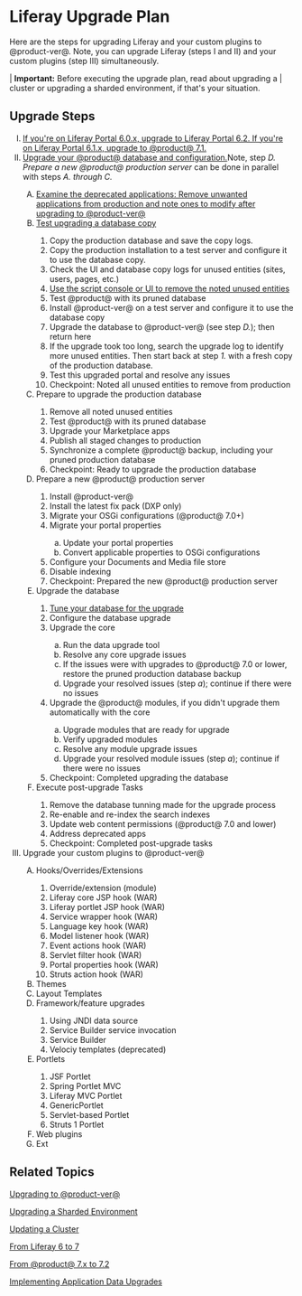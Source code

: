 # Liferay Upgrade Plan 

Here are the steps for upgrading Liferay and your custom plugins to @product-ver@. Note, you can upgrade Liferay (steps I and II) and your custom plugins (step III) simultaneously. 

| **Important:** Before executing the upgrade plan, read about upgrading a 
| cluster or upgrading a sharded environment, if that's your situation. 

## Upgrade Steps

<ol type="I">
  <li><a href="/deployment/deployment/-/knowledge_base/6-2/upgrading-liferay">If you're on Liferay Portal 6.0.x, upgrade to Liferay Portal 6.2. If you're on Liferay Portal 6.1.x, upgrade to @product@ 7.1.</a></li>
  <li><a href="https://dev.liferay.com/home">Upgrade your @product@ database and configuration.</a>Note, step <em>D. Prepare a new @product@ production server</em> can be done in parallel with steps <em>A. through C.</em></li>
  <ol type="A">
    <li><a href="https://dev.liferay.com/home">Examine the deprecated applications: Remove unwanted applications from production and note ones to modify after upgrading to @product-ver@</a></li>
    <li><a href="https://dev.liferay.com/home">Test upgrading a database copy</a></li>
    <ol type="1">
      <li>Copy the production database and save the copy logs.</li>
      <li>Copy the production installation to a test server and configure it to use the database copy.</li>
      <li>Check the UI and database copy logs for unused entities (sites, users, pages, etc.)</li>
      <li><a href="https://dev.liferay.com/home">Use the script console or UI to remove the noted unused entities</a></li>
      <li>Test @product@ with its pruned database</li>
      <li>Install @product-ver@ on a test server and configure it to use the database copy</li>
      <li>Upgrade the database to @product-ver@ (see step <em>D.</em>); then return here</li>
      <li>If the upgrade took too long, search the upgrade log to identify more unused entities. Then start back at step <em>1.</em> with a fresh copy of the production database.</li>
      <li>Test this upgraded portal and resolve any issues</li>
      <li>Checkpoint: Noted all unused entities to remove from production</li>
    </ol>
    <li>Prepare to upgrade the production database</li>
    <ol type="1">
      <li>Remove all noted unused entities</li>
      <li>Test @product@ with its pruned database</li>
      <li>Upgrade your Marketplace apps</li>
      <li>Publish all staged changes to production</li>
      <li>Synchronize a complete @product@ backup, including your pruned production database</li>
      <li>Checkpoint: Ready to upgrade the production database</li>
    </ol>
    <li>Prepare a new @product@ production server</li>
    <ol type="1">
      <li>Install @product-ver@</li>
      <li>Install the latest fix pack (DXP only)</li>
      <li>Migrate your OSGi configurations (@product@ 7.0+)</li>
      <li>Migrate your portal properties</li>
      <ol type="a">
        <li>Update your portal properties</li>
        <li>Convert applicable properties to OSGi configurations</li>
      </ol>
      <li>Configure your Documents and Media file store</li>
      <li>Disable indexing</li>
      <li>Checkpoint: Prepared the new @product@ production server</li>
    </ol>
    <li>Upgrade the database</li>
    <ol type="1">
      <li><a href="https://issues.liferay.com/browse/LRDOCS-5880">Tune your database for the upgrade</a></li>
      <li>Configure the database upgrade</li>
      <li>Upgrade the core</li>
      <ol type="a">
        <li>Run the data upgrade tool</li>
        <li>Resolve any core upgrade issues</li>
        <li>If the issues were with upgrades to @product@ 7.0 or lower, restore the pruned production database backup</li>
        <li>Upgrade your resolved issues (step <em>a</em>); continue if there were no issues</li>
      </ol>
      <li>Upgrade the @product@ modules, if you didn't upgrade them automatically with the core</li>
      <ol type="a">
        <li>Upgrade modules that are ready for upgrade</li>
        <li>Verify upgraded modules</li>
        <li>Resolve any module upgrade issues</li>
        <li>Upgrade your resolved module issues (step <em>a</em>); continue if there were no issues</li>
      </ol>
      <li>Checkpoint: Completed upgrading the database</li>
    </ol>
    <li>Execute post-upgrade Tasks</li>
    <ol type="1">
      <li>Remove the database tunning made for the upgrade process</li>
      <li>Re-enable and re-index the search indexes</li>
      <li>Update web content permissions (@product@ 7.0 and lower)</li>
      <li>Address deprecated apps</li>
      <li>Checkpoint: Completed post-upgrade tasks</li>
    </ol>
  </ol>
  <li>Upgrade your custom plugins to @product-ver@</li>
  <ol type="A">
      <ol type="1">
      </ol>
      <li>Hooks/Overrides/Extensions</li>
      <ol type="1">
          <li>Override/extension (module)</li>
          <li>Liferay core JSP hook (WAR)</li>
          <li>Liferay portlet JSP hook (WAR)</li>
          <li>Service wrapper hook (WAR)</li>
          <li>Language key hook (WAR)</li>
          <li>Model listener hook (WAR)</li>
          <li>Event actions hook (WAR)</li>
          <li>Servlet filter hook (WAR)</li>
          <li>Portal properties hook (WAR)</li>
          <li>Struts action hook (WAR)</li>
      </ol>
      <li>Themes</li>
      <li>Layout Templates</li>
      <li>Framework/feature upgrades</li>
      <ol type="1">
          <li>Using JNDI data source</li>
          <li>Service Builder service invocation</li>
          <li>Service Builder</li>
          <li>Velociy templates (deprecated)</li>
      </ol>
      <li>Portlets</li>
      <ol type="1">
          <li>JSF Portlet</li>
          <li>Spring Portlet MVC</li>
          <li>Liferay MVC Portlet</li>
          <li>GenericPortlet</li>
          <li>Servlet-based Portlet</li>
          <li>Struts 1 Portlet</li>
      </ol>
      <li>Web plugins</li>
      <li>Ext</li>
  </ol>
</ol>
 
## Related Topics

[Upgrading to @product-ver@](/deployment/deployment/-/knowledge_base/7-2/upgrading-to-liferay-72)

[Upgrading a Sharded Environment](/deployment/deployment/-/knowledge_base/7-2/upgrading-sharded-environment)

[Updating a Cluster](/deployment/deployment/-/knowledge_base/7-2/updating-a-cluster)

[From Liferay 6 to 7](/develop/tutorials/-/knowledge_base/7-2/from-liferay-6-to-liferay-7)

[From @product@ 7.x to 7.2](/develop/tutorials/-/knowledge_base/7-2/from-liferay-7-1-to-7-2)

[Implementing Application Data Upgrades](/develop/tutorials/-/knowledge_base/7-2/data-upgrades)
